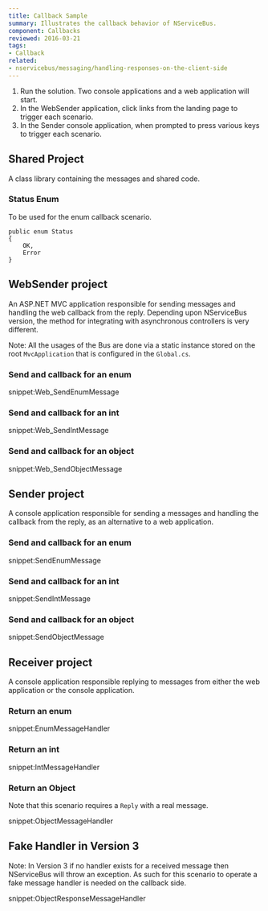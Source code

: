 ```yaml
---
title: Callback Sample
summary: Illustrates the callback behavior of NServiceBus.
component: Callbacks
reviewed: 2016-03-21
tags:
- Callback
related:
- nservicebus/messaging/handling-responses-on-the-client-side
---
```


 1. Run the solution. Two console applications and a web application will start.
 1. In the WebSender application, click links from the landing page to trigger each scenario.
 1. In the Sender console application, when prompted to press various keys to trigger each scenario.


## Shared Project

A class library containing the messages and shared code.


### Status Enum

To be used for the enum callback scenario.

```
public enum Status
{
    OK,
    Error
}
```


## WebSender project

An ASP.NET MVC application responsible for sending messages and handling the web callback from the reply. Depending upon NServiceBus version, the method for integrating with asynchronous controllers is very different.

Note: All the usages of the Bus are done via a static instance stored on the root `MvcApplication` that is configured in the `Global.cs`.


### Send and callback for an enum

snippet:Web_SendEnumMessage


### Send and callback for an int

snippet:Web_SendIntMessage


### Send and callback for an object

snippet:Web_SendObjectMessage


## Sender project

A console application responsible for sending a messages and handling the callback from the reply, as an alternative to a web application.


### Send and callback for an enum

snippet:SendEnumMessage


### Send and callback for an int

snippet:SendIntMessage


### Send and callback for an object

snippet:SendObjectMessage


## Receiver project

A console application responsible replying to messages from either the web application or the console application.


### Return an enum

snippet:EnumMessageHandler


### Return an int

snippet:IntMessageHandler


### Return an Object

Note that this scenario requires a `Reply` with a real message.

snippet:ObjectMessageHandler


## Fake Handler in Version 3

Note: In Version 3 if no handler exists for a received message then NServiceBus will throw an exception. As such for this scenario to operate a fake message handler is needed on the callback side.

snippet:ObjectResponseMessageHandler